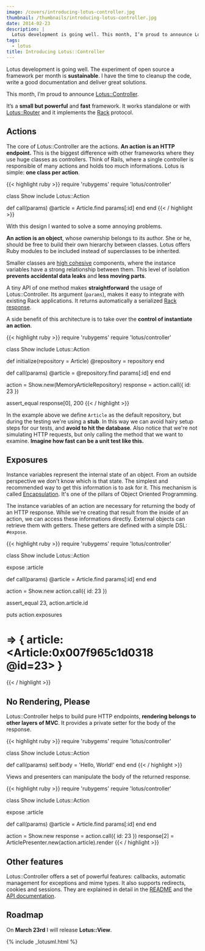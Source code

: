 ```yaml
---
image: /covers/introducing-lotus-controller.jpg
thumbnail: /thumbnails/introducing-lotus-controller.jpg
date: 2014-02-23
description: |
  Lotus development is going well. This month, I’m proud to announce Lotus::Controller. It’s a small, powerful and fast Rack framework.
tags:
  - lotus
title: Introducing Lotus::Controller
---
```


Lotus development is going well.
The experiment of open source a framework per month is **sustainable**.
I have the time to cleanup the code, write a good documentation and deliver great solutions.

This month, I’m proud to announce [Lotus::Controller](https://github.com/lotus/controller).

It’s a **small but powerful** and **fast** framework.
It works standalone or with [Lotus::Router](https://github.com/lotus/router) and it implements the [Rack](http://rack.github.io) protocol.

## Actions

The core of Lotus::Controller are the actions.
**An action is an HTTP endpoint.**
This is the biggest difference with other frameworks where they use huge classes as controllers.
Think of Rails, where a single controller is responsible of many actions and holds too much informations.
Lotus is simple: **one class per action**.

{{< highlight ruby >}}
require 'rubygems'
require 'lotus/controller'

class Show
  include Lotus::Action

  def call(params)
    @article = Article.find params[:id]
  end
end
{{< / highlight >}}

With this design I wanted to solve a some annoying problems.

**An action is an object**, whose ownership belongs to its author.
She or he, should be free to build their own hierarchy between classes.
Lotus offers Ruby modules to be included instead of superclasses to be inherited.

Smaller classes are <a href="http://en.wikipedia.org/wiki/Cohesion_(computer_science)#High_cohesion">high cohesive</a> components, where the instance variables have a strong relationship between them.
This level of isolation **prevents accidental data leaks** and **less moving parts**.

A tiny API of one method makes **straightforward** the usage of Lotus::Controller.
Its argument (`params`), makes it easy to integrate with existing Rack applications.
It returns automatically a serialized [Rack response](http://rack.rubyforge.org/doc/SPEC.html).

A side benefit of this architecture is to take over the **control of instantiate an action**.

{{< highlight ruby >}}
require 'rubygems'
require 'lotus/controller'

class Show
  include Lotus::Action

  def initialize(repository = Article)
    @repository = repository
  end

  def call(params)
    @article = @repository.find params[:id]
  end
end

action   = Show.new(MemoryArticleRepository)
response = action.call({ id: 23 })

assert_equal response[0], 200
{{< / highlight >}}

In the example above we define `Article` as the default repository, but during the testing we're using a **stub**.
In this way we can avoid hairy setup steps for our tests, and **avoid to hit the database**.
Also notice that we're not simulating HTTP requests, but only calling the method that we want to examine.
**Imagine how fast can be a unit test like this.**

## Exposures

Instance variables represent the internal state of an object.
From an outside perspective we don't know which is that state.
The simplest and recommended way to get this information is to ask for it.
This mechanism is called <a href="http://en.wikipedia.org/wiki/Encapsulation_(object-oriented_programming)">Encapsulation</a>.
It's one of the pillars of Object Oriented Programming.

The instance variables of an action are necessary for returning the body of an HTTP response.
While we're creating that result from the inside of an action, we can access these informations directly.
External objects can retrieve them with getters. These getters are defined with a simple DSL: `#expose`.

{{< highlight ruby >}}
require 'rubygems'
require 'lotus/controller'

class Show
  include Lotus::Action

  expose :article

  def call(params)
    @article = Article.find params[:id]
  end
end

action = Show.new
action.call({ id: 23 })

assert_equal 23, action.article.id

puts action.exposures
  # => { article: <Article:0x007f965c1d0318 @id=23> }
{{< / highlight >}}

## No Rendering, Please

Lotus::Controller helps to build pure HTTP endpoints, **rendering belongs to other layers of MVC**.
It provides a private setter for the body of the response.

{{< highlight ruby >}}
require 'rubygems'
require 'lotus/controller'

class Show
  include Lotus::Action

  def call(params)
    self.body = 'Hello, World!'
  end
end
{{< / highlight >}}

Views and presenters can manipulate the body of the returned response.

{{< highlight ruby >}}
require 'rubygems'
require 'lotus/controller'

class Show
  include Lotus::Action

  expose :article

  def call(params)
    @article = Article.find params[:id]
  end
end

action      = Show.new
response    = action.call({ id: 23 })
response[2] = ArticlePresenter.new(action.article).render
{{< / highlight >}}

## Other features

Lotus::Controller offers a set of powerful features: callbacks, automatic management for exceptions and mime types.
It also supports redirects, cookies and sessions.
They are explained in detail in the [README](https://github.com/lotus/controller#lotuscontroller) and the [API documentation](http://rdoc.info/gems/lotus-controller).

## Roadmap

On **March 23rd** I will release **Lotus::View**.

{% include _lotusml.html %}
